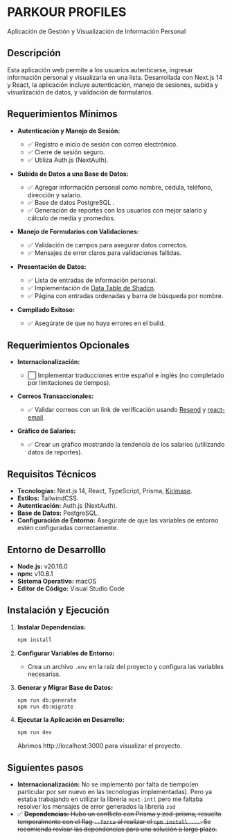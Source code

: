 # PARKOUR PROFILES
Aplicación de Gestión y Visualización de Información Personal
## Descripción

Esta aplicación web permite a los usuarios autenticarse, ingresar información personal y visualizarla en una lista. Desarrollada con Next.js 14 y React, la aplicación incluye autenticación, manejo de sesiones, subida y visualización de datos, y validación de formularios.

## Requerimientos Mínimos

- **Autenticación y Manejo de Sesión:**
  - ✅ Registro e inicio de sesión con correo electrónico.
  - ✅ Cierre de sesión seguro.
  - ✅ Utiliza Auth.js (NextAuth).

- **Subida de Datos a una Base de Datos:**
  - ✅ Agregar información personal como nombre, cédula, teléfono, dirección y salario.
  - ✅ Base de datos PostgreSQL .
  - ✅ Generación de reportes con los usuarios con mejor salario y cálculo de media y promedios.

- **Manejo de Formularios con Validaciones:**
  - ✅ Validación de campos para asegurar datos correctos. 
  - ✅ Mensajes de error claros para validaciones fallidas.

- **Presentación de Datos:**
  - ✅ Lista de entradas de información personal.
  - ✅ Implementación de [Data Table de Shadcn](https://ui.shadcn.com/docs/components/data-table).
  - ✅ Página con entradas ordenadas y barra de búsqueda por nombre.

- **Compilado Exitoso:**
  - ✅ Asegúrate de que no haya errores en el build.

## Requerimientos Opcionales

- **Internacionalización:**
  - ⬜️ Implementar traducciones entre español e inglés (no completado por limitaciones de tiempos).

- **Correos Transaccionales:**
  - ✅ Validar correos con un link de verificación usando [Resend](https://resend.com/) y [react-email](https://react.email/).

- **Gráfico de Salarios:**
  - ✅ Crear un gráfico mostrando la tendencia de los salarios (utilizando datos de reportes).

## Requisitos Técnicos

- **Tecnologías:** Next.js 14, React, TypeScript, Prisma, [Kirimase](https://kirimase.dev/).
- **Estilos:** TailwindCSS.
- **Autenticación:** Auth.js (NextAuth).
- **Base de Datos:** PostgreSQL.
- **Configuración de Entorno:** Asegúrate de que las variables de entorno estén configuradas correctamente.

## Entorno de Desarrolllo

- **Node.js:** v20.16.0
- **npm:** v10.8.1
- **Sistema Operativo:** macOS
- **Editor de Código:** Visual Studio Code

## Instalación y Ejecución

1. **Instalar Dependencias:**

    ```sh
    npm install
    ```

2. **Configurar Variables de Entorno:**
   - Crea un archivo `.env` en la raíz del proyecto y configura las variables necesarias.

3. **Generar y Migrar Base de Datos:**

    ```sh
    npm run db:generate
    npm run db:migrate
    ```

4. **Ejecutar la Aplicación en Desarrollo:**

    ```sh
    npm run dev
    ```
    
    Abrimos http://localhost:3000 para visualizar el proyecto.

## Siguientes pasos

- **Internacionalización:** No se implementó por falta de tiempo(en particular por ser nuevo en las tecnologias implementadas). Pero ya estaba trabajando en utilizar la libreria `next-intl` pero me faltaba resolver los mensajes de error generados la libreria `zod`
- ✅ ~~**Dependencias:** Hubo un conflicto con Prisma y zod-prisma, resuelto temporalmente con el flag `--force` al realizar el `npm install ...`. Se recomienda revisar las dependencias para una solución a largo plazo.~~
